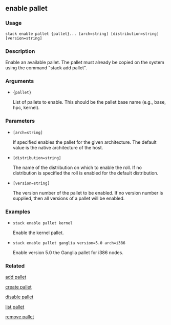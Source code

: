 ## enable pallet

### Usage

`stack enable pallet {pallet}... [arch=string] [distribution=string] [version=string]`

### Description

Enable an available pallet. The pallet must already be copied on the
	system using the command "stack add pallet".

### Arguments

* `{pallet}`

   List of pallets to enable. This should be the pallet base name (e.g.,
	base, hpc, kernel).


### Parameters
* `[arch=string]`

   If specified enables the pallet for the given architecture.  The default
	value is the native architecture of the host.
* `[distribution=string]`

   The name of the distribution on which to enable the roll. If no
	distribution is specified the roll is enabled for the default
	distribution.
* `[version=string]`

   The version number of the pallet to be enabled. If no version number is
	supplied, then all versions of a pallet will be enabled.

### Examples

* `stack enable pallet kernel`

   Enable the kernel pallet.

* `stack enable pallet ganglia version=5.0 arch=i386`

   Enable version 5.0 the Ganglia pallet for i386 nodes.


### Related
[add pallet](add-pallet)

[create pallet](create-pallet)

[disable pallet](disable-pallet)

[list pallet](list-pallet)

[remove pallet](remove-pallet)


